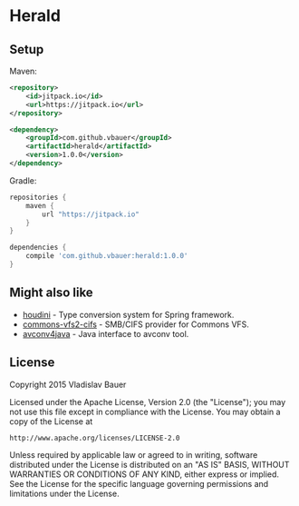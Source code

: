 
# Herald


## Setup

Maven:
```xml
<repository>
    <id>jitpack.io</id>
    <url>https://jitpack.io</url>
</repository>

<dependency>
    <groupId>com.github.vbauer</groupId>
    <artifactId>herald</artifactId>
    <version>1.0.0</version>
</dependency>
```

Gradle:
```groovy
repositories {
    maven {
        url "https://jitpack.io"
    }
}

dependencies {
    compile 'com.github.vbauer:herald:1.0.0'
}
```


## Might also like

* [houdini](https://github.com/vbauer/houdini) - Type conversion system for Spring framework.
* [commons-vfs2-cifs](https://github.com/vbauer/commons-vfs2-cifs) - SMB/CIFS provider for Commons VFS.
* [avconv4java](https://github.com/vbauer/avconv4java) - Java interface to avconv tool.


## License

Copyright 2015 Vladislav Bauer

Licensed under the Apache License, Version 2.0 (the "License");
you may not use this file except in compliance with the License.
You may obtain a copy of the License at

    http://www.apache.org/licenses/LICENSE-2.0

Unless required by applicable law or agreed to in writing, software
distributed under the License is distributed on an "AS IS" BASIS,
WITHOUT WARRANTIES OR CONDITIONS OF ANY KIND, either express or implied.
See the License for the specific language governing permissions and
limitations under the License.
